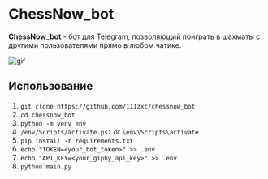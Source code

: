 # ChessNow_bot

**ChessNow_bot** - бот для Telegram, позволяющий поиграть в шахматы с другими пользователями прямо в любом чатике.

![gif](https://media.giphy.com/media/v1.Y2lkPTc5MGI3NjExYWh0NW9ocGZ6b3A4NWt5MnpycXJvbGJ5N3Jpem8xMnZ3Ym8yejB1dCZlcD12MV9pbnRlcm5hbF9naWZfYnlfaWQmY3Q9Zw/bXhrEiGLjPc2tamz8R/giphy.gif)

## Использование
1. `git clone https://github.com/111zxc/chessnow_bot`
2. `cd chessnow_bot`
3. `python -m venv env`
4. `/env/Scripts/activate.ps1` or `\env\Scripts\activate`
5. `pip install -r requirements.txt`
6. `echo "TOKEN=<your_bot_token>" >> .env`
7. `echo "API_KEY=<your_giphy_api_key>" >> .env`
8. `python main.py`
